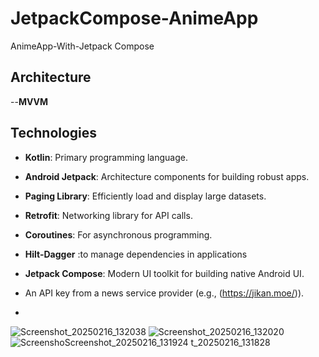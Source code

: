 # JetpackCompose-AnimeApp
 AnimeApp-With-Jetpack Compose

## Architecture
--**MVVM**
## Technologies

- **Kotlin**: Primary programming language.
- **Android Jetpack**: Architecture components for building robust apps.
- **Paging Library**: Efficiently load and display large datasets.
- **Retrofit**: Networking library for API calls.
- **Coroutines**: For asynchronous programming.
- **Hilt-Dagger** :to manage dependencies in applications
- **Jetpack Compose**: Modern UI toolkit for building native Android UI.

- An API key from a news service provider (e.g., (https://jikan.moe/)).

- 
![Screenshot_20250216_132038](https://github.com/user-attachments/assets/2d4409b0-b8b4-4c55-8386-4bee8086ad0b)
![Screenshot_20250216_132020](https://github.com/user-attachments/assets/dbdea3b7-e3c4-4006-917b-5f9cbaca982b)
![Screensho![Screenshot_20250216_131924](https://github.com/user-attachments/assets/a004e3d6-e5d9-41cd-860c-a3d3815b25d8)
t_20250216_131828](https://github.com/user-attachments/assets/10c52647-a9fd-4c0d-b522-21c76e3ebd3d)
